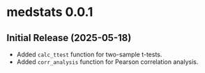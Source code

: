 # medstats 0.0.1

## Initial Release (2025-05-18)

- Added `calc_ttest` function for two-sample t-tests.
- Added `corr_analysis` function for Pearson correlation analysis.
